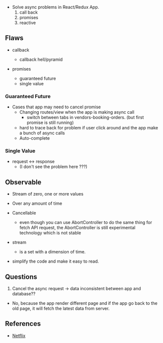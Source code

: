 * Solve async problems in React/Redux App.
  1. call back
  2. promises
  3. reactive


## Flaws
* callback
  * callback hell/pyramid

* promises
  * guaranteed future
  * single value


### Guaranteed Future
  * Cases that app may need to cancel promise
    * Changing routes/view when the app is making async call
      * switch between tabs in vendors-booking-orders. (but first promise is still running)
    * hard to trace back for problem if user click around and the app make a bunch of async calls
    * Auto-complete


### Single Value
  * request <-> response
    * (I don't see the problem here ???)


## Observable
* Stream of zero, one or more values
* Over any amount of time
* Cancellable
  * even though you can use AbortController to do the same thing for fetch API request, the AbortController is still experimental technology which is not stable

* stream
  * is a set with a dimension of time.
* simplify the code and make it easy to read.


## Questions
1. Cancel the async request -> data inconsistent between app and database??
 * No, because the app render different page and if the app go back to the old page, it will fetch the latest data from server.

## References
* [Netflix](https://www.youtube.com/watch?v=AslncyG8whg) 
